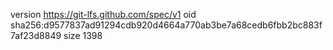 version https://git-lfs.github.com/spec/v1
oid sha256:d9577837ad91294cdb920d4664a770ab3be7a68cedb6fbb2bc883f7af23d8849
size 1398
